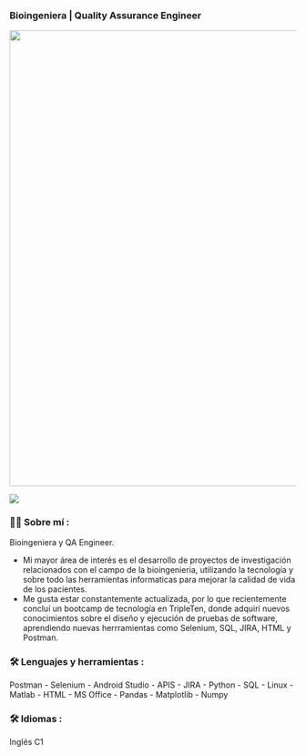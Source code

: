 
### Bioingeniera | Quality Assurance Engineer

<div id="header" align="center">
  <img decoding="async" src="https://github.com/jflorescano/jflorescano/blob/main/bannergit.jpg" width="800"/>
</div>

[![](https://img.shields.io/badge/LinkedIn-0077B5?style=for-the-badge&logo=linkedin&logoColor=white)](https://www.linkedin.com/in/joanaflorescano/)

 <div id="header" align="left">

### :woman_technologist: Sobre mí :
Bioingeniera y QA Engineer. 
- Mi mayor área de interés es el desarrollo de proyectos de investigación relacionados con el campo de la bioingenieria, utilizando la tecnología y sobre todo las herramientas informaticas para mejorar la calidad de vida de los pacientes. 
- Me gusta estar constantemente actualizada, por lo que recientemente concluí un bootcamp de tecnología en TripleTen, donde adquirí nuevos conocimientos sobre el diseño y ejecución de pruebas de software, aprendiendo nuevas herrramientas como Selenium, SQL, JIRA, HTML y Postman.


### :hammer_and_wrench: Lenguajes y herramientas :
Postman - Selenium - Android Studio - APIS - JIRA - Python - SQL - Linux - Matlab - HTML - MS
Office - Pandas - Matplotlib - Numpy

### :hammer_and_wrench: Idiomas :
Inglés C1

